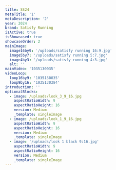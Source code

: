 ```yaml
---
title: SS24
metaTitle: '1'
metaDescription: '2'
year: 2024
brand: Satisfy Running
isActive: true
isShowcased: true
showcaseOrder: 2
mainImage:
  image16by9: '/uploads/satisfy running 16:9.jpg'
  image5by7: '/uploads/satisfy running 5:7.jpg'
  image4by3: '/uploads/satisfy running 4:3.jpg'
  alt: ''
mainVideo: '1035130035'
videoLoop:
  loop16by9: '1035130035'
  loop9by16: '1035130384'
introduction: ''
optionalBlocks:
  - image: /uploads/look_3_9_16.jpg
    aspectRatioWidth: 9
    aspectRatioHeight: 16
    version: Medium
    _template: singleImage
  - image: /uploads/look_1_9_16.jpg
    aspectRatioWidth: 9
    aspectRatioHeight: 16
    version: Medium
    _template: singleImage
  - image: '/uploads/look 1 black 9:16.jpg'
    aspectRatioWidth: 9
    aspectRatioHeight: 16
    version: Medium
    _template: singleImage
---
```


